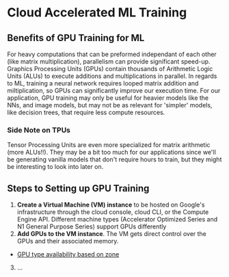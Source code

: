 # Cloud Accelerated ML Training

## Benefits of GPU Training for ML

For heavy computations that can be preformed independant of each other (like matrix multiplication), parallelism can provide significant speed-up. Graphics Processing Units (GPUs) contain thousands of Arithmetic Logic Units (ALUs) to execute additions and multiplications in parallel. In regards to ML, training a neural network requires looped matrix addition and miltiplication, so GPUs can significantly improve our execution time. For our application, GPU training may only be useful for heavier models like the NNs, and image models, but may not be as relevant for 'simpler' models, like decision trees, that require less compute resources. 

### Side Note on TPUs
Tensor Processing Units are even more specialized for matrix arithmetic (more ALUs!!). They may be a bit too much for our applications since we'll be generating vanilla models that don't require hours to train, but they might be interesting to look into later on. 

## Steps to Setting up GPU Training

1. **Create a Virtual Machine (VM) instance** to be hosted on Google's infrastructure through the cloud console, cloud CLI, or the Compute Engine API. Different machine types (Accelerator Optimized Series and N1 General Purpose Series) support GPUs differently
2. **Add GPUs to the VM instance**. The VM gets direct control over the GPUs and their associated memory. 

- [GPU type availability based on zone](https://cloud.google.com/compute/docs/gpus/gpu-regions-zones)

3. ...



